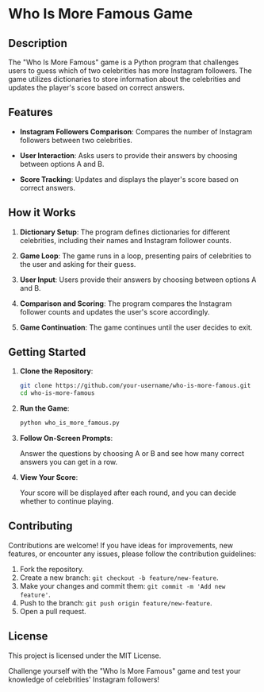 # Who Is More Famous Game

## Description

The "Who Is More Famous" game is a Python program that challenges users to guess which of two celebrities has more Instagram followers. The game utilizes dictionaries to store information about the celebrities and updates the player's score based on correct answers.

## Features

- **Instagram Followers Comparison**: Compares the number of Instagram followers between two celebrities.

- **User Interaction**: Asks users to provide their answers by choosing between options A and B.

- **Score Tracking**: Updates and displays the player's score based on correct answers.

## How it Works

1. **Dictionary Setup**: The program defines dictionaries for different celebrities, including their names and Instagram follower counts.

2. **Game Loop**: The game runs in a loop, presenting pairs of celebrities to the user and asking for their guess.

3. **User Input**: Users provide their answers by choosing between options A and B.

4. **Comparison and Scoring**: The program compares the Instagram follower counts and updates the user's score accordingly.

5. **Game Continuation**: The game continues until the user decides to exit.

## Getting Started

1. **Clone the Repository**:

    ```bash
    git clone https://github.com/your-username/who-is-more-famous.git
    cd who-is-more-famous
    ```

2. **Run the Game**:

    ```bash
    python who_is_more_famous.py
    ```

3. **Follow On-Screen Prompts**:

    Answer the questions by choosing A or B and see how many correct answers you can get in a row.

4. **View Your Score**:

    Your score will be displayed after each round, and you can decide whether to continue playing.

## Contributing

Contributions are welcome! If you have ideas for improvements, new features, or encounter any issues, please follow the contribution guidelines:

1. Fork the repository.
2. Create a new branch: `git checkout -b feature/new-feature`.
3. Make your changes and commit them: `git commit -m 'Add new feature'`.
4. Push to the branch: `git push origin feature/new-feature`.
5. Open a pull request.

## License

This project is licensed under the MIT License.

Challenge yourself with the "Who Is More Famous" game and test your knowledge of celebrities' Instagram followers!
